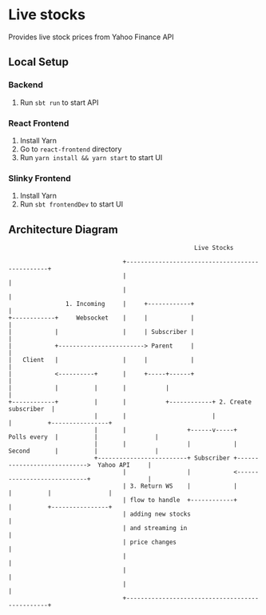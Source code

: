 # Live stocks
Provides live stock prices from Yahoo Finance API

## Local Setup

### Backend
1. Run `sbt run` to start API

### React Frontend
1. Install Yarn
2. Go to `react-frontend` directory
2. Run `yarn install && yarn start` to start UI

### Slinky Frontend
1. Install Yarn
2. Run `sbt frontendDev` to start UI


## Architecture Diagram

                                                        Live Stocks

                                    +------------------------------------------------+
                                    |                                                |
                                    |                                                |
                    1. Incoming     |     +------------+                             |
    +------------+     Websocket    |     |            |                             |
    |            |                  |     | Subscriber |                             |
    |            +------------------------> Parent     |                             |
    |   Client   |                  |     |            |                             |
    |            <----------+       |     +-----+------+                             |
    |            |          |       |           |                                    |
    +------------+          |       |           +------------+ 2. Create subscriber  |
                            |       |                        |                       |          +----------------+
                            |       |                 +------v-----+    Polls every  |          |                |
                            |       |                 |            |    Second       |          |                |
                            +-------------------------+ Subscriber +---------------------------->  Yahoo API     |
                                    |                 |            <----------------------------+                |
                                    | 3. Return WS    |            |                 |          |                |
                                    | flow to handle  +------------+                 |          +----------------+
                                    | adding new stocks                              |
                                    | and streaming in                               |
                                    | price changes                                  |
                                    |                                                |
                                    |                                                |
                                    |                                                |
                                    +------------------------------------------------+

